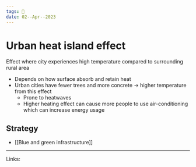 ```yaml
---
tags: 🌱
date: 02--Apr--2023
---
```


# Urban heat island effect

Effect where city experiences high temperature compared to surrounding rural area
- Depends on how surface absorb and retain heat
- Urban cities have fewer trees and more concrete → higher temperature from this effect
    - Prone to heatwaves
    - Higher heating effect can cause more people to use air-conditioning which can increase energy usage
## Strategy
- [[Blue and green infrastructure]]
---
Links: 